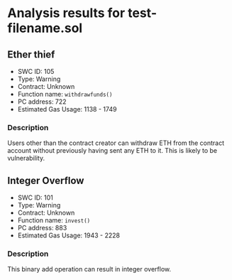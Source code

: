 # Analysis results for test-filename.sol

## Ether thief
- SWC ID: 105
- Type: Warning
- Contract: Unknown
- Function name: `withdrawfunds()`
- PC address: 722
- Estimated Gas Usage: 1138 - 1749

### Description

Users other than the contract creator can withdraw ETH from the contract account without previously having sent any ETH to it. This is likely to be vulnerability.

## Integer Overflow
- SWC ID: 101
- Type: Warning
- Contract: Unknown
- Function name: `invest()`
- PC address: 883
- Estimated Gas Usage: 1943 - 2228

### Description

This binary add operation can result in integer overflow.
